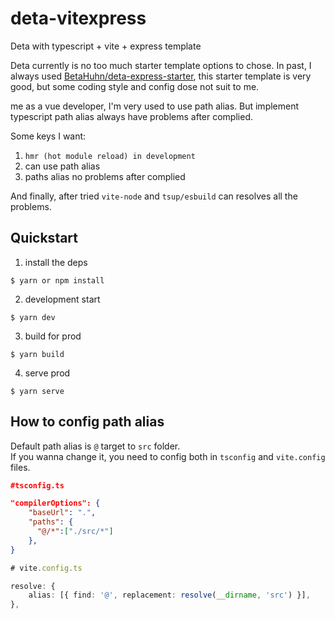 # deta-vitexpress
Deta with typescript + vite + express template

Deta currently is no too much starter template options to chose. In past, I always used [BetaHuhn/deta-express-starter](https://github.com/BetaHuhn/deta-express-starter), this starter template is very good, but some coding style and config dose not suit to me.

me as a vue developer, I'm very used to use path alias. But implement typescript path alias always have problems after complied.

Some keys I want:
1. `hmr (hot module reload) in development`
2. can use path alias
3. paths alias no problems after complied

And finally, after tried `vite-node` and `tsup/esbuild` can resolves all the problems.

## Quickstart
1. install the deps
```
$ yarn or npm install
```
2. development start
```
$ yarn dev
```
3. build for prod
```
$ yarn build
```
4. serve prod
```
$ yarn serve
```

## How to config path alias
Default path alias is `@` target to `src` folder.  
If you wanna change it, you need to config both in `tsconfig` and `vite.config` files.

```json
#tsconfig.ts

"compilerOptions": {
    "baseUrl": ".",
    "paths": {
      "@/*":["./src/*"]
    },
}
```

```ts
# vite.config.ts

resolve: {
    alias: [{ find: '@', replacement: resolve(__dirname, 'src') }],
},
```